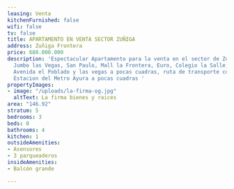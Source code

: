 ```yaml
---
leasing: Venta
kitchenFurnished: false
wifi: false
tv: false
title: APARTAMENTO EN VENTA SECTOR ZUÑIGA
address: Zuñiga Frontera
price: 680.000.000
description: 'Espectacular Apartamento para la venta en el sector de Zuñiga,  Cerca
  Jumbo las Vegas, San Paulo, Mall la Frontera, Euro, Colegio la Salle, Colegio Teresiano,
  Avenida el Poblado y las vegas a pocas cuadras, ruta de transporte concurridas ,
  Estacion del Metro Ayura a pocas cuadras '
propertyImages:
- image: "/uploads/la-firma-og.jpg"
  altText: La firma bienes y raices
area: "146.92"
stratum: 5
bedrooms: 3
beds: 0
bathrooms: 4
kitchen: 1
outsideAmenities:
- Asensores
- 3 parqueaderos
insideAmenities:
- Balcón grande

---
```


